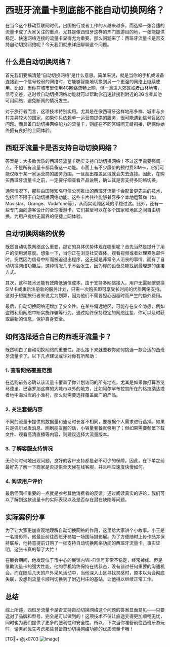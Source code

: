 # 西班牙流量卡到底能不能自动切换网络？

在当今这个移动互联网时代，出国旅行或者工作的人越来越多，而选择一张合适的流量卡成了大家关注的重点。尤其是像西班牙这样的热门旅游目的地，一张能提供稳定、快速网络连接的流量卡显得尤为重要。那么问题来了：西班牙流量卡是否支持自动切换网络呢？今天我们就来详细聊聊这个问题。

## 什么是自动切换网络？

首先我们要搞清楚“自动切换网络”是什么意思。简单来说，就是当你的手机或设备连接到一个信号较弱的网络时，它能够智能地切换到另一个更强的网络上继续使用。比如，当你在城市里使用4G网络流畅上网，但一旦进入郊区或者山林地带，信号变差，这时候自动切换网络功能就可以帮助你迅速转接到附近的3G或者其他可用网络，避免断网的情况发生。

对于旅行者而言，这项技术特别实用。尤其是在像西班牙这样地形多样、城市与乡村差异较大的国家，如果你只依赖单一运营商提供的服务，很可能遇到信号盲区的问题。而具备自动切换网络能力的流量卡，则能在不同区域间无缝衔接，确保你始终拥有良好的上网体验。

## 西班牙流量卡是否支持自动切换网络？

答案是：大多数优质的西班牙流量卡确实支持自动切换网络！不过这里需要强调一点，不是所有流量卡都具备这一功能。市面上有不少廉价的预付费SIM卡，它们可能仅限于某一家运营商的服务范围，一旦超出覆盖区域就会失去连接。因此，在购买西班牙流量卡之前，一定要仔细查看产品说明，确认其是否支持多网络切换。

通常情况下，那些由国际知名电信公司推出的西班牙流量卡会配备更先进的技术，包括但不限于自动切换网络功能。这些卡片往往能够兼容多个本地运营商（如Movistar、Orange、Vodafone等），从而实现跨区域的平稳过渡。此外，还有一些专门面向游客设计的全球漫游卡，它们甚至可以在多个国家和地区之间自由切换，为用户提供无国界的便捷上网体验。

## 自动切换网络的优势

既然自动切换网络这么重要，那它的具体优势体现在哪里呢？首先当然是提升了用户的使用满意度。想象一下，当你正在浏览社交媒体、观看视频或者处理紧急邮件时，突然因为信号中断而被迫退出程序，这无疑是非常令人沮丧的事情。而有了自动切换网络功能后，这种情况几乎不会发生，因为你的设备总能找到最理想的连接方式。

其次，这种技术还能有效降低通信成本。由于支持多网络接入，用户无需频繁更换SIM卡或重新注册新的服务计划，只需一次购买即可享受长时间的优质网络支持。这对于短期旅行者来说尤为划算，因为他们不需要担心因超时而产生的额外费用。

最后，自动切换网络还增加了安全性。在某些偏远地区，可能存在安全隐患，例如盗贼利用网络中断实施诈骗等行为。通过始终保持稳定的网络连接，你可以及时获取最新的信息，保护自身安全。

## 如何选择适合自己的西班牙流量卡？

既然明白了自动切换网络的重要性，那么接下来就要教你如何挑选一款合适的西班牙流量卡了。以下几点建议或许对你有所帮助：

### 1. 查看网络覆盖范围

在选购前务必确认该流量卡覆盖了你计划访问的所有地点。尤其是如果你打算游览马德里、巴塞罗那这样的大城市以外的地方，比如阿尔罕布拉宫所在的格拉纳达或者地中海沿岸的小渔村，那么就需要选择覆盖面广的产品。

### 2. 关注套餐内容

不同的流量卡提供的数据量和通话时长各不相同，要根据个人需求进行选择。如果只是偶尔发发消息、刷刷朋友圈的话，小容量套餐就够用了；但如果需要频繁下载文件、观看高清直播等内容，则建议选择大流量版本。

### 3. 了解客服支持情况

无论何时何地出现问题，良好的客户支持都是必不可少的保障。因此，在下单之前最好先了解一下商家是否提供全天候在线客服，并且响应速度快慢如何。

### 4. 阅读用户评价

最后但同样重要的一点就是参考其他消费者的反馈。通过阅读真实的评论，我们可以了解到这款流量卡的实际表现以及是否存在潜在缺陷等问题。

## 实际案例分享

为了让大家更加直观地理解自动切换网络的作用，这里给大家讲个小故事。小王是一名摄影师，他最近前往西班牙参加一场国际摄影展。为了方便随时上传作品并保持联系，他特意提前订购了一张支持自动切换网络功能的西班牙流量卡。事实证明，这张卡真的帮了大忙！

在展会期间，他发现位于市中心的展馆内Wi-Fi信号非常不稳定，经常掉线。但是借助流量卡的强大性能，他的手机始终保持在线状态，没有错过任何重要的沟通机会。而在随后几天的户外采风活动中，当他深入山区寻找灵感时，原本以为会彻底失联，没想到流量卡顺利切换到了附近村庄的基站，让他得以继续正常工作。

## 总结

综上所述，西班牙流量卡是否支持自动切换网络这个问题的答案显而易见——只要选对了品牌和型号，完全是可以做到的！这项技术不仅让旅途变得更加顺畅无忧，同时也为我们提供了更多的便利性和安全性。所以，下次当你准备前往西班牙游玩时，请务必优先考虑那些具备自动切换网络功能的优质流量卡哦！

[TG💪+ @jx0703 ![Image](https://github.com/user-attachments/assets/dbca1d08-cadb-493c-b0ec-ad6f7a83f270)]